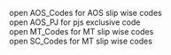 open AOS_Codes for AOS slip wise codes <br>
open AOS_PJ for pjs exclusive code <br>
open MT_Codes for MT slip wise codes <br>
open SC_Codes for MT slip wise codes
